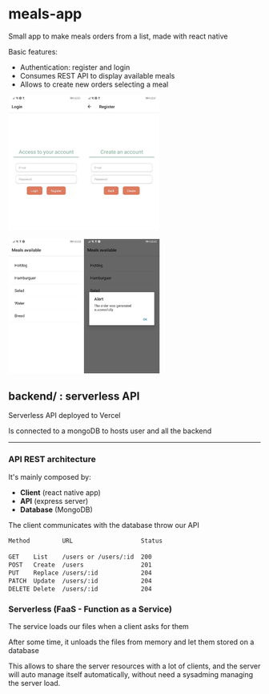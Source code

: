 # meals-app
Small app to make meals orders from a list, made with react native

Basic features:

* Authentication: register and login
* Consumes REST API to display available meals
* Allows to create new orders selecting a meal


<img src="./frontend/assets/1.jpg" width="30%" /><img src="./frontend/assets/2.jpg" width="30%" />

<img src="./frontend/assets/3.jpg" width="30%" /><img src="./frontend/assets/4.jpg" width="30%" />


## backend/ : serverless API

Serverless API deployed to Vercel

Is connected to a mongoDB to hosts user and all the backend

---

### API REST architecture

It's mainly composed by:

* **Client** (react native app)
* **API** (express server)
* **Database** (MongoDB)

The client communicates with the database throw our API 

````
Method         URL                   Status

GET    List    /users or /users/:id  200
POST   Create  /users                201
PUT    Replace /users/:id            204
PATCH  Update  /users/:id            204
DELETE Delete  /users/:id            204
````




### Serverless (FaaS - Function as a Service)

The service loads our files when a client asks for them

After some time, it unloads the files from memory and let them stored on a database

This allows to share the server resources with a lot of clients, and the server will auto manage itself automatically, without need a sysadming managing the server load.
